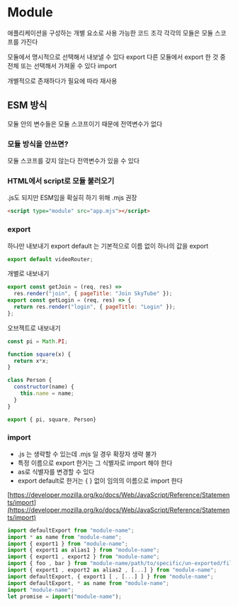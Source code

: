 # Module

애플리케이션을 구성하는 개별 요소로 사용 가능한 코드 조각
각각의 모듈은 모듈 스코프를 가진다

모듈에서 명시적으로 선택해서 내보낼 수 있다 export
다른 모듈에서 export 한 것 중 전체 또는 선택해서 가져올 수 있다 import

개별적으로 존재하다가 필요에 따라 재사용

## ESM 방식

모듈 안의 변수들은 모듈 스코프이기 때문에 전역변수가 없다

### 모듈 방식을 안쓰면?

모듈 스코프를 갖지 않는다
전역변수가 있을 수 있다

### HTML에서 script로 모듈 불러오기

.js도 되지만 ESM임을 확실히 하기 위해 .mjs 권장

```HTML
<script type="module" src="app.mjs"></script>
```

### export

하나만 내보내기
export default 는 기본적으로 이름 없이 하나의 값을 export

```JavaScript
export default videoRouter;
```

개별로 내보내기

```JavaScript
export const getJoin = (req, res) =>
  res.render("join", { pageTitle: "Join SkyTube" });
export const getLogin = (req, res) => {
  return res.render("login", { pageTitle: "Login" });
};
```

오브젝트로 내보내기

```JavaScript
const pi = Math.PI;

function square(x) {
  return x*x;
}

class Person {
  constructor(name) {
    this.name = name;
  }
}

export { pi, square, Person}
```

### import

- .js 는 생략할 수 있는데 .mjs 일 경우 확장자 생략 불가
- 특정 이름으로 export 한거는 그 식별자로 import 해야 한다
- as로 식별자를 변경할 수 있다
- export default로 한거는 { } 없이 임의의 이름으로 import 한다

[https://developer.mozilla.org/ko/docs/Web/JavaScript/Reference/Statements/import](https://developer.mozilla.org/ko/docs/Web/JavaScript/Reference/Statements/import)

```JavaScript
import defaultExport from "module-name";
import * as name from "module-name";
import { export1 } from "module-name";
import { export1 as alias1 } from "module-name";
import { export1 , export2 } from "module-name";
import { foo , bar } from "module-name/path/to/specific/un-exported/file";
import { export1 , export2 as alias2 , [...] } from "module-name";
import defaultExport, { export1 [ , [...] ] } from "module-name";
import defaultExport, * as name from "module-name";
import "module-name";
let promise = import("module-name");
```
